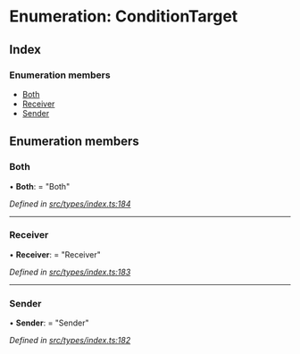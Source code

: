 # Enumeration: ConditionTarget

## Index

### Enumeration members

* [Both](conditiontarget.md#both)
* [Receiver](conditiontarget.md#receiver)
* [Sender](conditiontarget.md#sender)

## Enumeration members

###  Both

• **Both**: = "Both"

*Defined in [src/types/index.ts:184](https://github.com/PolymathNetwork/polymesh-sdk/blob/eac2196/src/types/index.ts#L184)*

___

###  Receiver

• **Receiver**: = "Receiver"

*Defined in [src/types/index.ts:183](https://github.com/PolymathNetwork/polymesh-sdk/blob/eac2196/src/types/index.ts#L183)*

___

###  Sender

• **Sender**: = "Sender"

*Defined in [src/types/index.ts:182](https://github.com/PolymathNetwork/polymesh-sdk/blob/eac2196/src/types/index.ts#L182)*
